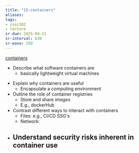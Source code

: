```yaml
---
title: "15-containers"
aliases: 
tags: 
- cosc202
- lecture
sr-due: 2025-04-21
sr-interval: 630
sr-ease: 250
---
```


[containers](notes/containers.md)

* Describe what software containers are 
	* basically lightweight virtual machines
- Explain why containers are useful 
	- Encapsulate a computing environment
- Outline the role of container registries 
	- Store and share *images*
	- E.g., dockerHub
- Contrast different ways to interact with containers 
	- Files: e.g., CI/CD SSG's
	- Network: 
- Understand security risks inherent in container use
	- 

